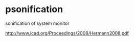 # psonification
sonification of system monitor


http://www.icad.org/Proceedings/2008/Hermann2008.pdf
